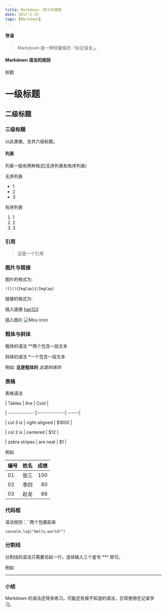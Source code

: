 ```yaml
---
title: Markdown--练习与使用
date: 2017-5-25
tags: [Markdown]
---
```


#### 导语
> Markdown 是一种轻量级的「标记语言」。

#### Markdown 语法的规则

标题

# 一级标题

## 二级标题

### 三级标题

以此类推，总共六级标题。

#### 列表

列表一般有两种格式(无序列表和有序列表)

无序列表

* 1
* 2
* 3

有序列表

1. 1
2. 2
3. 3

### 引用

> 这是一个引用

### 图片与链接

图片的格式为: 

`
![](){ImgCap}{/ImgCap}
`

链接的格式为: []()

插入链接  [hao123](http://www.hao123.com)

插入图片 ![Mou icon](https://placehold.co/600x400/png)

### 粗体与斜体

粗体的语法 **两个包含一段文本

斜体的语法 *一个包含一段文本

例如: **这是粗体的**   *这是斜体的*

### 表格

表格语法

| Tables        | Are           | Cool  |

| ------------- |:-------------:| -----:|

| col 3 is      | right-aligned | $1600 |

| col 2 is      | centered      |   $12 |

| zebra stripes | are neat      |    $1 |

例如

|  编号  |  姓名  |  成绩  |
|--------|:------:| ------:|
|  01    |  张三  |   100  |
|  02    |  李四  |   80   |
|  03    |  赵龙  |   66   |

### 代码框

语法规则：``两个包裹起来

`console.log("Hello,world!") `

### 分割线

分割线的语法只需要另起一行，连续输入三个星号 *** 即可。

例如

***

### 小结
Markdown 的语法还得多练习，可能还有我不知道的语法，日常使用在记录学习。

